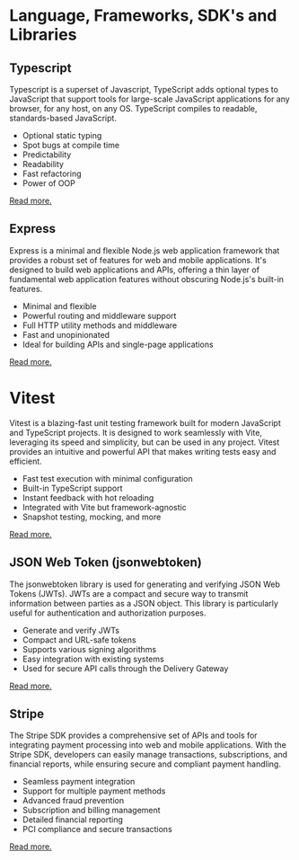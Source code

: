 # Language, Frameworks, SDK's and Libraries

## Typescript

Typescript is a superset of Javascript, TypeScript adds optional types to JavaScript that support tools for large-scale JavaScript applications for any browser, for any host, on any OS. TypeScript compiles to readable, standards-based JavaScript.

- Optional static typing
- Spot bugs at compile time
- Predictability
- Readability
- Fast refactoring
- Power of OOP

[Read more.](https://www.typescriptlang.org/)

## Express

Express is a minimal and flexible Node.js web application framework that provides a robust set of features for web and mobile applications. It's designed to build web applications and APIs, offering a thin layer of fundamental web application features without obscuring Node.js's built-in features.

- Minimal and flexible
- Powerful routing and middleware support
- Full HTTP utility methods and middleware
- Fast and unopinionated
- Ideal for building APIs and single-page applications

[Read more.](https://expressjs.com/)

# Vitest

Vitest is a blazing-fast unit testing framework built for modern JavaScript and TypeScript projects. It is designed to work seamlessly with Vite, leveraging its speed and simplicity, but can be used in any project. Vitest provides an intuitive and powerful API that makes writing tests easy and efficient.

- Fast test execution with minimal configuration
- Built-in TypeScript support
- Instant feedback with hot reloading
- Integrated with Vite but framework-agnostic
- Snapshot testing, mocking, and more

[Read more.](https://vitest.dev/)

## JSON Web Token (jsonwebtoken)

The jsonwebtoken library is used for generating and verifying JSON Web Tokens (JWTs). JWTs are a compact and secure way to transmit information between parties as a JSON object. This library is particularly useful for authentication and authorization purposes.

- Generate and verify JWTs
- Compact and URL-safe tokens
- Supports various signing algorithms
- Easy integration with existing systems
- Used for secure API calls through the Delivery Gateway

[Read more.](https://github.com/auth0/node-jsonwebtoken/)

## Stripe

The Stripe SDK provides a comprehensive set of APIs and tools for integrating payment processing into web and mobile applications. With the Stripe SDK, developers can easily manage transactions, subscriptions, and financial reports, while ensuring secure and compliant payment handling.

- Seamless payment integration
- Support for multiple payment methods
- Advanced fraud prevention
- Subscription and billing management
- Detailed financial reporting
- PCI compliance and secure transactions

[Read more.](https://docs.stripe.com/)
